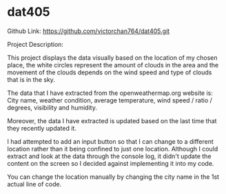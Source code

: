 # dat405
Github Link: https://github.com/victorchan764/dat405.git

Project Description:

This project displays the data visually based on the location of my chosen place,
the white circles represent the amount of clouds in the area and the movement of
the clouds depends on the wind speed and type of clouds that is in the sky.

The data that I have extracted from the openweathermap.org website is: City
name, weather condition, average temperature, wind speed / ratio / degrees,
visibility and humidity.

Moreover, the data I have extracted is updated based on the last time that they
recently updated it.

I had attempted to add an input button so that I can change to a different location
rather than it being confined to just one location. Although I could extract
and look at the data through the console log, it didn't update the content on the
screen so I decided against implementing it into my code.

You can change the location manually by changing the city name in the 1st actual
line of code. 
